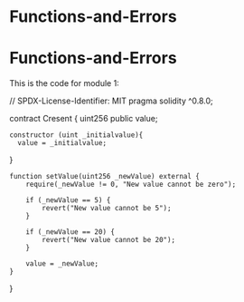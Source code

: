 # Functions-and-Errors
# Functions-and-Errors

This is the code for module 1:

// SPDX-License-Identifier: MIT
pragma solidity ^0.8.0;

contract Cresent {
    uint256 public value;

    constructor (uint _initialvalue){
      value = _initialvalue;
}

    function setValue(uint256 _newValue) external {
        require(_newValue != 0, "New value cannot be zero");
        
        if (_newValue == 5) {
            revert("New value cannot be 5");
        }

        if (_newValue == 20) {
            revert("New value cannot be 20");
        }

        value = _newValue;
    }
}
